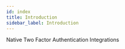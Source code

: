 ```yaml
---
id: index
title: Introduction
sidebar_label: Introduction
---
```


Native Two Factor Authentication Integrations